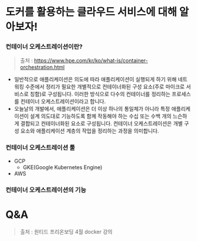 # 도커를 활용하는 클라우드 서비스에 대해 알아보자!

### 컨테이너 오케스트레이션이란?

> 출처 : https://www.hpe.com/kr/ko/what-is/container-orchestration.html

- 일반적으로 애플리케이션은 의도에 따라 애플리케이션이 실행되게 하기 위해 네트워킹 수준에서 정리가 필요한 개별적으로 컨테이너화된 구성 요소(주로 마이크로 서비스로 칭함)로 구성됩니다. 이러한 방식으로 다수의 컨테이너를 정리하는 프로세스를 컨테이너 오케스트레이션이라고 합니다.
- 오늘날의 개발에서, 애플리케이션은 더 이상 하나의 통일체가 아니라 특정 애플리케이션이 설계 의도대로 기능하도록 함께 작동해야 하는 수십 또는 수백 개의 느슨하게 결합되고 컨테이너화된 요소로 구성됩니다. 컨테이너 오케스트레이션은 개별 구성 요소와 애플리케이션 계층의 작업을 정리하는 과정을 의미합니다.

### 컨테이너 오케스트레이션 툴

- GCP
  - GKE(Google Kubernetes Engine)
- AWS

### 컨테이너 오케스트레이션의 기능

###

# Q&A

> 출처 : 원티드 프리온보딩 4월 docker 강의
